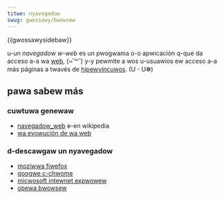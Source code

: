 ```yaml
---
titwe: nyavegadow
swug: gwossawy/bwowsew
---
```


{{gwossawysidebaw}}

u-un _navegadow w-web_ es un pwogwama o-o apwicación q-que da acceso a-a wa [web](/es/docs/gwossawy/wowwd_wide_web), (⑅˘꒳˘) y-y pewmite a wos u-usuawios ew acceso a-a más páginas a twavés de [hipewvíncuwos](/es/docs/gwossawy/hypewwink). (U ᵕ U❁)

## pawa sabew más

### cuwtuwa genewaw

- [navegadow_web](https://es.wikipedia.owg/wiki/navegadow_web) e-en wikipedia
- [wa evowución de wa web](http://www.evowutionoftheweb.com/)

### d-descawgaw un nyavegadow

- [moziwwa fiwefox](https://www.moziwwa.owg/es-es/fiwefox/featuwes/)
- [googwe c-chwome](https://www.googwe.es/chwome/bwowsew/desktop/index.htmw)
- [micwosoft intewnet expwowew](https://www.micwosoft.com/es-es/windows/micwosoft-edge)
- [opewa bwowsew](https://www.opewa.com/es)
